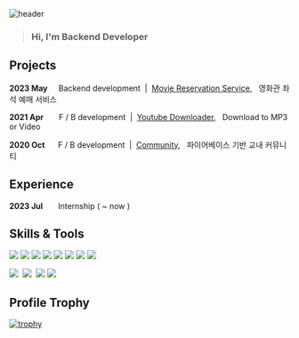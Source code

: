 ![header](https://capsule-render.vercel.app/api?type=waving&color=gradient&height=150&section=header&text=SeyeongLee&fontSize=40&fontAlign=78&fontAlignY=38)

> ### Hi, I'm Backend Developer

<!-- ### 안녕하세요 👋 -->
<!-- Github Rank -->
<!-- ![Anurag's GitHub stats](https://github-readme-stats.vercel.app/api?username=ys200209&&show_icons=true&theme=tokyonight) -->

<!-- Most Languages -->
<!-- [![Top Langs](https://github-readme-stats.vercel.app/api/top-langs/?username=ys200209&theme=tokyonight)](https://github.com/anuraghazra/github-readme-stats) -->

## Projects

**2023 May**&nbsp;&nbsp;&nbsp;&nbsp;&nbsp;Backend development &nbsp;|&nbsp; [Movie Reservation Service](https://github.com/ys200209/Movie-Reservation-Service),&nbsp;&nbsp; 영화관 좌석 예매 서비스

**2021 Apr**&nbsp;&nbsp;&nbsp;&nbsp;&nbsp;&nbsp;&nbsp;F / B development &nbsp;|&nbsp; [Youtube Downloader](https://github.com/ys200209/Youtube-Downloader),&nbsp;&nbsp; Download to MP3 or Video

**2020 Oct**&nbsp;&nbsp;&nbsp;&nbsp;&nbsp;&nbsp;F / B development &nbsp;|&nbsp; [Community](#),&nbsp;&nbsp; 파이어베이스 기반 교내 커뮤니티


## Experience

**2023 Jul**&nbsp;&nbsp;&nbsp;&nbsp;&nbsp;&nbsp; Internship ( ~ now )


## Skills & Tools

<img src="https://img.shields.io/badge/Java-A9BCF5?style=flat&logo=OpenJDK&logoColor=white"/></a>
<img src="https://img.shields.io/badge/SpringBoot-A9BCF5?style=flat&logo=SpringBoot&logoColor=white"/></a>
<img src="https://img.shields.io/badge/Python-A9BCF5?style=flat&logo=Python&logoColor=white"/></a>
<img src="https://img.shields.io/badge/Flask-A9BCF5?style=flat&logo=Flask&logoColor=white"/></a>
<img src="https://img.shields.io/badge/MariaDB-A9BCF5?style=flat&logo=MySQL&logoColor=white"/></a>
<img src="https://img.shields.io/badge/Postgresql-A9BCF5?style=flat&logo=Postgresql&logoColor=white"/></a>
<img src="https://img.shields.io/badge/Docker-A9BCF5?style=flat&logo=Docker&logoColor=white"/></a>
<img src="https://img.shields.io/badge/Github Actions-A9BCF5?style=flat&logo=GithubActions&logoColor=white"/></a>


<img src="https://img.shields.io/badge/Figma-F5ECCE?style=flat-square&logo=figma&logoColor=black"/>&nbsp;
<img src="https://img.shields.io/badge/Slack-F5ECCE?style=flat-square&logo=slack&logoColor=black"/>&nbsp;
<img src="https://img.shields.io/badge/Notion-F5ECCE?style=flat&logo=Notion&logoColor=white"/></a>
<img src="https://img.shields.io/badge/Discord-F5ECCE?style=flat&logo=Discord&logoColor=white"/></a>

## Profile Trophy
[![trophy](https://github-profile-trophy.vercel.app/?username=Hugh-KR&theme=onedark&column=7&row=1&margin-w=15)](https://github.com/ryo-ma/github-profile-trophy)


<!-- ## Algorithm Rating -->
<!-- BOJ Tier -->
<!-- [![Solved.ac
프로필](http://mazassumnida.wtf/api/v2/generate_badge?boj=ys200209)](https://solved.ac/ys200209) -->



<!--
**ys200209/ys200209** is a ✨ _special_ ✨ repository because its `README.md` (this file) appears on your GitHub profile.

Here are some ideas to get you started:

- 🔭 I’m currently working on ...
- 🌱 I’m currently learning ...
- 👯 I’m looking to collaborate on ...
- 🤔 I’m looking for help with ...
- 💬 Ask me about ...
- 📫 How to reach me: ...
- 😄 Pronouns: ...
- ⚡ Fun fact: ...
-->

